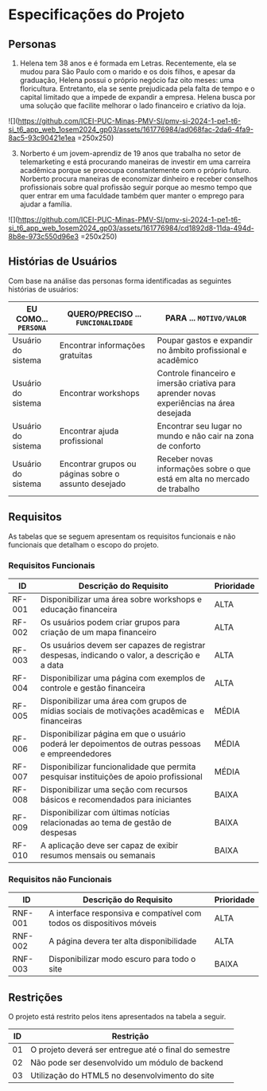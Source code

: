 # Especificações do Projeto

## Personas

1.	Helena tem 38 anos e é formada em Letras. Recentemente, ela se mudou para São Paulo com o marido e os dois filhos, e apesar da graduação, Helena possui o próprio negócio faz oito meses: uma floricultura. Entretanto, ela se sente prejudicada pela falta de tempo e o capital limitado que a impede de expandir a empresa. Helena busca por uma solução que facilite melhorar o lado financeiro e criativo da loja.

![](https://github.com/ICEI-PUC-Minas-PMV-SI/pmv-si-2024-1-pe1-t6-si_t6_app_web_1osem2024_gp03/assets/161776984/ad068fac-2da6-4fa9-8ac5-93c90421e1ea =250x250)

3.	Norberto é um jovem-aprendiz de 19 anos que trabalha no setor de telemarketing e está procurando maneiras de investir em uma carreira acadêmica porque se preocupa constantemente com o próprio futuro. Norberto procura maneiras de economizar dinheiro e receber conselhos profissionais sobre qual profissão seguir porque ao mesmo tempo que quer entrar em uma faculdade também quer manter o emprego para ajudar a família.

![](https://github.com/ICEI-PUC-Minas-PMV-SI/pmv-si-2024-1-pe1-t6-si_t6_app_web_1osem2024_gp03/assets/161776984/cd1892d8-11da-494d-8b8e-973c550d96e3 =250x250)

## Histórias de Usuários

Com base na análise das personas forma identificadas as seguintes histórias de usuários:

|EU COMO... `PERSONA`| QUERO/PRECISO ... `FUNCIONALIDADE` |PARA ... `MOTIVO/VALOR`                 |
|--------------------|------------------------------------|----------------------------------------|
|Usuário do sistema  | Encontrar informações gratuitas    | Poupar gastos e expandir no âmbito profissional e acadêmico  |
|Usuário do sistema  | Encontrar workshops                | Controle financeiro e imersão criativa para aprender novas experiências na área desejada |
|Usuário do sistema  | Encontrar ajuda profissional       | Encontrar seu lugar no mundo e não cair na zona de conforto |
|Usuário do sistema  | Encontrar grupos ou páginas sobre o assunto desejado | Receber novas informações sobre o que está em alta no mercado de trabalho |


## Requisitos

As tabelas que se seguem apresentam os requisitos funcionais e não funcionais que detalham o escopo do projeto.

### Requisitos Funcionais

|ID    | Descrição do Requisito  | Prioridade | 
|------|-----------------------------------------|----| 
|RF-001| Disponibilizar uma área sobre workshops e educação financeira | ALTA |  
|RF-002| Os usuários podem criar grupos para criação de um mapa financeiro   | ALTA | 
|RF-003| Os usuários devem ser capazes de registrar despesas, indicando o valor, a descrição e a data | ALTA |  
|RF-004| Disponibilizar uma página com exemplos de controle e gestão financeira   | ALTA | 
|RF-005| Disponibilizar uma área com grupos de mídias sociais de motivações acadêmicas e financeiras  | MÉDIA |  
|RF-006| Disponibilizar página em que o usuário poderá ler depoimentos de outras pessoas e empreendedores	  | MÉDIA | 
|RF-007| Disponibilizar funcionalidade que permita pesquisar instituições de apoio profissional 	 | MÉDIA |  
|RF-008| Disponibilizar uma seção com recursos básicos e recomendados para iniciantes    | BAIXA | 
|RF-009| Disponibilizar com últimas notícias relacionadas ao tema de gestão de despesas | BAIXA |  
|RF-010| A aplicação deve ser capaz de exibir resumos mensais ou semanais   | BAIXA | 


### Requisitos não Funcionais

|ID     | Descrição do Requisito  |Prioridade |
|-------|-------------------------|----|
|RNF-001| A interface responsiva e compatível com todos os dispositivos móveis  | ALTA | 
|RNF-002| A página devera ter alta disponibilidade  |  ALTA | 
|RNF-003| Disponibilizar modo escuro para todo o site |  BAIXA | 

## Restrições

O projeto está restrito pelos itens apresentados na tabela a seguir.

|ID| Restrição                                             |
|--|-------------------------------------------------------|
|01| O projeto deverá ser entregue até o final do semestre |
|02| Não pode ser desenvolvido um módulo de backend        |
|03| Utilização do HTML5 no desenvolvimento do site        |

